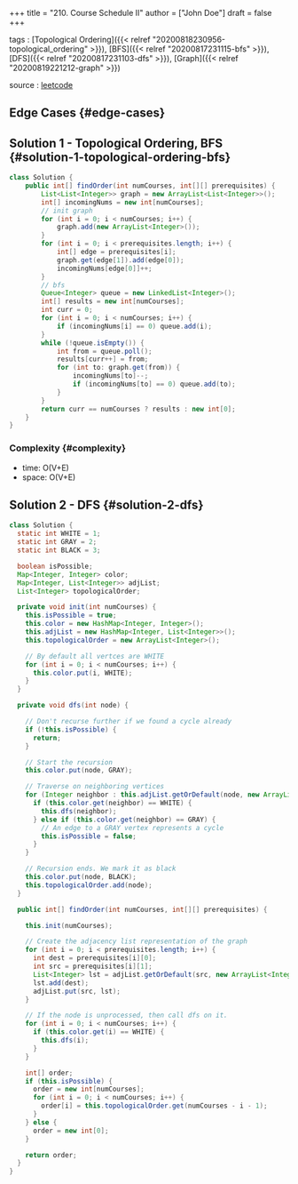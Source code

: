 +++
title = "210. Course Schedule II"
author = ["John Doe"]
draft = false
+++

tags
: [Topological Ordering]({{< relref "20200818230956-topological_ordering" >}}), [BFS]({{< relref "20200817231115-bfs" >}}), [DFS]({{< relref "20200817231103-dfs" >}}), [Graph]({{< relref "20200819221212-graph" >}})

source
: [leetcode](https://leetcode.com/problems/course-schedule-ii/)


## Edge Cases {#edge-cases}


## Solution 1 - Topological Ordering, BFS {#solution-1-topological-ordering-bfs}

```java
class Solution {
    public int[] findOrder(int numCourses, int[][] prerequisites) {
        List<List<Integer>> graph = new ArrayList<List<Integer>>();
        int[] incomingNums = new int[numCourses];
        // init graph
        for (int i = 0; i < numCourses; i++) {
            graph.add(new ArrayList<Integer>());
        }
        for (int i = 0; i < prerequisites.length; i++) {
            int[] edge = prerequisites[i];
            graph.get(edge[1]).add(edge[0]);
            incomingNums[edge[0]]++;
        }
        // bfs
        Queue<Integer> queue = new LinkedList<Integer>();
        int[] results = new int[numCourses];
        int curr = 0;
        for (int i = 0; i < numCourses; i++) {
            if (incomingNums[i] == 0) queue.add(i);
        }
        while (!queue.isEmpty()) {
            int from = queue.poll();
            results[curr++] = from;
            for (int to: graph.get(from)) {
                incomingNums[to]--;
                if (incomingNums[to] == 0) queue.add(to);
            }
        }
        return curr == numCourses ? results : new int[0];
    }
}
```


### Complexity {#complexity}

-   time: O(V+E)
-   space: O(V+E)


## Solution 2 - DFS {#solution-2-dfs}

```java
class Solution {
  static int WHITE = 1;
  static int GRAY = 2;
  static int BLACK = 3;

  boolean isPossible;
  Map<Integer, Integer> color;
  Map<Integer, List<Integer>> adjList;
  List<Integer> topologicalOrder;

  private void init(int numCourses) {
    this.isPossible = true;
    this.color = new HashMap<Integer, Integer>();
    this.adjList = new HashMap<Integer, List<Integer>>();
    this.topologicalOrder = new ArrayList<Integer>();

    // By default all vertces are WHITE
    for (int i = 0; i < numCourses; i++) {
      this.color.put(i, WHITE);
    }
  }

  private void dfs(int node) {

    // Don't recurse further if we found a cycle already
    if (!this.isPossible) {
      return;
    }

    // Start the recursion
    this.color.put(node, GRAY);

    // Traverse on neighboring vertices
    for (Integer neighbor : this.adjList.getOrDefault(node, new ArrayList<Integer>())) {
      if (this.color.get(neighbor) == WHITE) {
        this.dfs(neighbor);
      } else if (this.color.get(neighbor) == GRAY) {
        // An edge to a GRAY vertex represents a cycle
        this.isPossible = false;
      }
    }

    // Recursion ends. We mark it as black
    this.color.put(node, BLACK);
    this.topologicalOrder.add(node);
  }

  public int[] findOrder(int numCourses, int[][] prerequisites) {

    this.init(numCourses);

    // Create the adjacency list representation of the graph
    for (int i = 0; i < prerequisites.length; i++) {
      int dest = prerequisites[i][0];
      int src = prerequisites[i][1];
      List<Integer> lst = adjList.getOrDefault(src, new ArrayList<Integer>());
      lst.add(dest);
      adjList.put(src, lst);
    }

    // If the node is unprocessed, then call dfs on it.
    for (int i = 0; i < numCourses; i++) {
      if (this.color.get(i) == WHITE) {
        this.dfs(i);
      }
    }

    int[] order;
    if (this.isPossible) {
      order = new int[numCourses];
      for (int i = 0; i < numCourses; i++) {
        order[i] = this.topologicalOrder.get(numCourses - i - 1);
      }
    } else {
      order = new int[0];
    }

    return order;
  }
}
```
